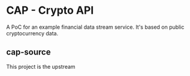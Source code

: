 # CAP - Crypto API
A PoC for an example financial data stream service. It's based on public cryptocurrency data.  

## cap-source
This project is the upstream